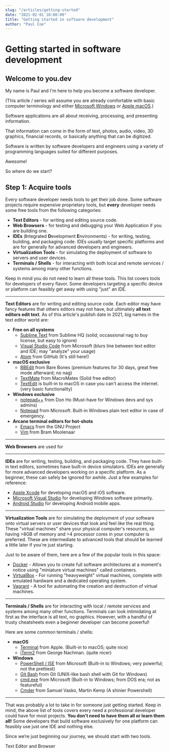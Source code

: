 ```yaml
---
slug: "/articles/getting-started"
date: "2021-02-01 10:00:00"
title: "Getting started in software development"
author: "Paul Coe"
---
```


# Getting started in software development

## Welcome to you.dev

My name is Paul and I'm here to help you become a software developer.

(This article / series will assume you are already comfortable with basic computer terminology and either [Microsoft Windows](https://www.microsoft.com/en-us/windows) or [Apple macOS](https://www.apple.com/macos).)

Software applications are all about receiving, processing, and presenting information.

That information can come in the form of text, photos, audio, video, 3D graphics, financial records, or basically anything that can be digitized.

Software is written by software developers and engineers using a variety of programming languages suited for different purposes.

Awesome!

So where do we start?


## Step 1: Acquire tools

Every software developer needs tools to get their job done. Some software projects require expensive proprietary tools, but **every** developer needs some free tools from the following categories:

- **Text Editors** - for writing and editing source code.
- **Web Browsers** - for testing and debugging your Web Application if you are building one.
- **IDEs** (**I**ntegrated **D**evelopment **E**nvironments) - for writing, testing, building, and packaging code. IDEs usually target specific platforms and are for generally for advanced developers and engineers. 
- **Virtualization Tools** - for simulating the deployment of software to servers and user devices.
- **Terminals / Shells** - for interacting with both local and remote services / systems among many other functions.

Keep in mind you do not need to learn all these tools. This list covers tools for developers of every flavor. Some developers targeting a specific device or platform can feasibly get away with using "just" an IDE.

---

**Text Editors** are for writing and editing source code. Each editor may have fancy features that others editors may not have, but ultimately **all text editors edit text**. As of this article's publish date in 2021, big names in the text editor world are:

- **Free on all systems**
	- [Sublime Text](https://www.sublimetext.com/) from Sublime HQ (solid; occassional nag to buy license, but easy to ignore)
	- [Visual Studio Code](https://code.visualstudio.com/) from Microsoft (blurs line between text editor and IDE; may "analyze" your usage)
	- [Atom](https://atom.io) from GitHub (It's still here!)
- **macOS exclusive**
	- [BBEdit](https://www.barebones.com/products/bbedit/) from Bare Bones (premium features for 30 days, great free mode afterward; no nag)
	- [TextMate](https://macromates.com/) from MacroMates (Solid free editor)
	- [TextEdit](https://support.apple.com/guide/textedit/welcome/mac) is built-in to macOS in case you can't access the internet. (very basic functionality)
- **Windows exclusive**
	- [notepad++](https://notepad-plus-plus.org/) from Don Ho (Must-have for Windows devs and sys admins)
	- [Notepad](https://www.microsoft.com/en-us/p/windows-notepad/9msmlrh6lzf3) from Microsoft. Built-in Windows plain text editor in case of emergency.
- **Arcane terminal editors for hot-shots**
	- [Emacs](https://www.gnu.org/software/emacs/) from the GNU Project
	- [Vim](https://www.vim.org/) from Bram Moolenaar

---

**Web Browsers** are used for 

---

**IDEs** are for writing, testing, building, and packaging code. They have built-in text editors, sometimes have built-in device simulators. IDEs are generally for more advanced developers working on a specific platform. As a beginner, these can safely be ignored for awhile. Just a few examples for reference:

- [Apple Xcode](https://developer.apple.com/xcode/) for developing macOS and iOS software.
- [Microsoft Visual Studio](https://visualstudio.microsoft.com/) for developing Windows software primarily.
- [Android Studio](https://developer.android.com/studio/) for developing Android mobile apps.

---

**Virtualization Tools** are for simulating the deployment of your software onto virtual servers or user devices that look and feel like the real thing. These "virtual machines" share your physical computer's resources, so having >8GB of memory and >4 processor cores in your computer is preferred. These are intermediate to advanced tools that should be learned a little later if you're just starting.

Just to be aware of them, here are a few of the popular tools in this space:

- [Docker](https://www.docker.com/products/docker-desktop) - Allows you to create full software architectures at a moment's notice using "miniature virtual machines" called containers.
- [VirtualBox](https://www.virtualbox.org/) - For running "heavyweight" virtual machines, complete with emulated hardware and a dedicated operating system.
- [Vagrant](https://www.vagrantup.com/) - A tool for automating the creation and destruction of virtual machines.

---

**Terminals / Shells** are for interacting with local / remote services and systems among many other functions. Terminals can look intimidating at first as the interface is all text, no graphics. However, with a handful of trusty cheatsheets even a beginner developer can become powerful!

Here are some common terminals / shells:

- **macOS**
	- [Terminal](https://www.apple.com/macos) from Apple. (Built-in to macOS; quite nice)
	- [iTerm2](https://iterm2.com/) from George Nachman. (quite nicer)
- **Windows**
	- [PowerShell / ISE](https://docs.microsoft.com/en-us/powershell/) from Microsoft (Built-in to Windows; very powerful; not the prettiest)
	- [Git Bash](https://gitforwindows.org/) from Git (UNIX-like bash shell with Git for Windows)
	- [cmd.exe]() from Microsoft (Built-in to Windows; from DOS era; not as featureful)
	- [Cmder](https://cmder.net/) from Samuel Vasko,  Martin Kemp (A shinier Powershell)

---

That was probably a lot to take in for someone just getting started. Keep in mind, the above list of tools covers every need a professional developer could have for most projects. **You don't need to have them all or learn them all!** Some developers that build software exclusively for one platform can feasibly use just one IDE and nothing else.

Since we’re just beginning our journey, we should start with two tools.

Text Editor and Browser
